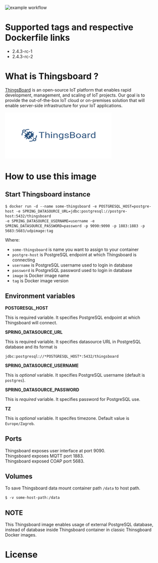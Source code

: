 ![example workflow](https://github.com/dalmatialab/thingsboard/actions/workflows/main.yml/badge.svg)


# Supported tags and respective Dockerfile links

 - 2.4.3-rc-1
 - 2.4.3-rc-2

# What is Thingsboard ? 

[ThingsBoard](https://thingsboard.io/) is an open-source IoT platform that enables rapid development, management, and scaling of IoT projects. Our goal is to provide the out-of-the-box IoT cloud or on-premises solution that will enable server-side infrastructure for your IoT applications.

<img src="https://github.com/dalmatialab/thingsboard/blob/05e3734f2471346426cadd798c08d88c2146be76/logo.png?raw=true" width="350" height="150">

# How to use this image

## Start Thingsboard instance

    $ docker run -d --name some-thingsboard -e POSTGRESQL_HOST=postgre-host -e SPRING_DATASOURCE_URL=jdbc:postgresql://postgre-host:5432/thingsboard   
    -e SPRING_DATASOURCE_USERNAME=username -e SPRING_DATASOURCE_PASSWORD=password -p 9090:9090 -p 1883:1883 -p 5683:5683/udpimage:tag

Where:

 - `some-thingsboard` is name you want to assign to your container
 - `postgre-host` is PostgreSQL endpoint at which Thingsboard is connecting
 - `username` is PostgreSQL username used to login in database
 - `password` is PostgreSQL password used to login in database
 - `image` is Docker image name
 - `tag` is Docker image version

## Environment variables

**POSTGRESQL_HOST**

This is required variable. It specifies PostgreSQL endpoint at which Thingsboard will connect.

**SPRING_DATASOURCE_URL**

This is required variable. It specifies datasource URL in PostgreSQL database and its format is 

    jdbc:postgresql://*POSTGRESQL_HOST*:5432/thingsboard

**SPRING_DATASOURCE_USERNAME**

This is *optional* variable. It specifies PostgreSQL username (default is `postgres`).

**SPRING_DATASOURCE_PASSWORD**

This is *required* variable. It specifies password for PostgreSQL use.

**TZ**

This is *optional* variable. It specifes timezone. Default value is `Europe/Zagreb`.

## Ports

Thingsboard exposes user interface at port 9090.  
Thingsboard exposes MQTT port 1883.  
Thingsboard exposed COAP port 5683.  

## Volumes

To save Thingsboard data mount container path `/data` to host path.  

    $ -v some-host-path:/data

## NOTE

This Thingsboard image enables usage of external PostgreSQL database, instead of database inside Thingsboard container in classic Thinsgboard Docker images.  

# License

